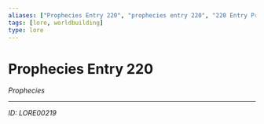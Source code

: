 ```yaml
---
aliases: ["Prophecies Entry 220", "prophecies entry 220", "220 Entry Prophecies"]
tags: [lore, worldbuilding]
type: lore
---
```


# Prophecies Entry 220

*Prophecies*

---
*ID: LORE00219*